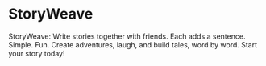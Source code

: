 # StoryWeave
StoryWeave: Write stories together with friends. Each adds a sentence. Simple. Fun. Create adventures, laugh, and build tales, word by word. Start your story today!
